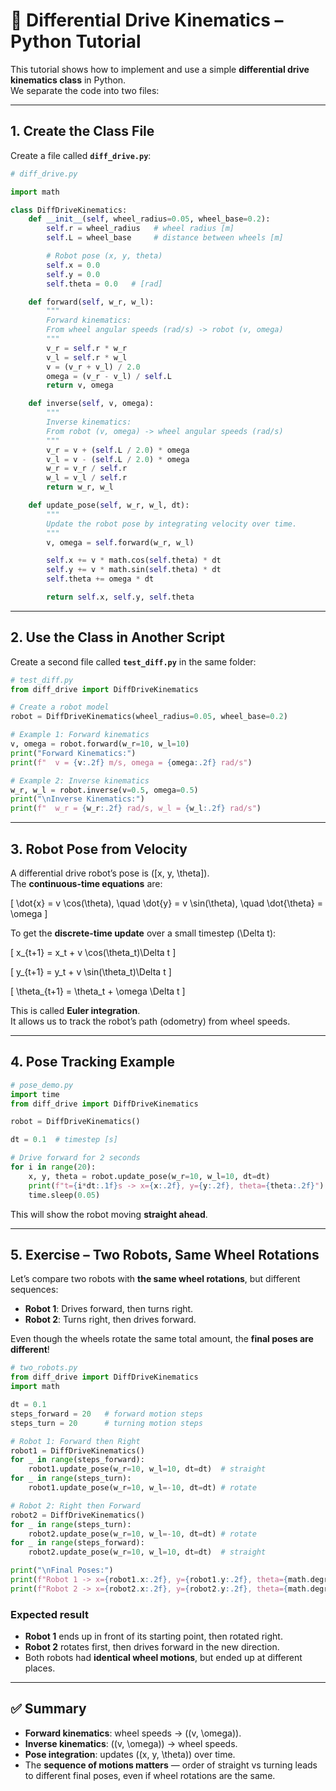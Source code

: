 # 🚗 Differential Drive Kinematics – Python Tutorial

This tutorial shows how to implement and use a simple **differential drive kinematics class** in Python.  
We separate the code into two files:

---

## 1. Create the Class File

Create a file called **`diff_drive.py`**:

```python
# diff_drive.py

import math

class DiffDriveKinematics:
    def __init__(self, wheel_radius=0.05, wheel_base=0.2):
        self.r = wheel_radius   # wheel radius [m]
        self.L = wheel_base     # distance between wheels [m]

        # Robot pose (x, y, theta)
        self.x = 0.0
        self.y = 0.0
        self.theta = 0.0   # [rad]

    def forward(self, w_r, w_l):
        """
        Forward kinematics:
        From wheel angular speeds (rad/s) -> robot (v, omega)
        """
        v_r = self.r * w_r
        v_l = self.r * w_l
        v = (v_r + v_l) / 2.0
        omega = (v_r - v_l) / self.L
        return v, omega

    def inverse(self, v, omega):
        """
        Inverse kinematics:
        From robot (v, omega) -> wheel angular speeds (rad/s)
        """
        v_r = v + (self.L / 2.0) * omega
        v_l = v - (self.L / 2.0) * omega
        w_r = v_r / self.r
        w_l = v_l / self.r
        return w_r, w_l

    def update_pose(self, w_r, w_l, dt):
        """
        Update the robot pose by integrating velocity over time.
        """
        v, omega = self.forward(w_r, w_l)

        self.x += v * math.cos(self.theta) * dt
        self.y += v * math.sin(self.theta) * dt
        self.theta += omega * dt

        return self.x, self.y, self.theta
```

---

## 2. Use the Class in Another Script

Create a second file called **`test_diff.py`** in the same folder:

```python
# test_diff.py
from diff_drive import DiffDriveKinematics

# Create a robot model
robot = DiffDriveKinematics(wheel_radius=0.05, wheel_base=0.2)

# Example 1: Forward kinematics
v, omega = robot.forward(w_r=10, w_l=10)
print("Forward Kinematics:")
print(f"  v = {v:.2f} m/s, omega = {omega:.2f} rad/s")

# Example 2: Inverse kinematics
w_r, w_l = robot.inverse(v=0.5, omega=0.5)
print("\nInverse Kinematics:")
print(f"  w_r = {w_r:.2f} rad/s, w_l = {w_l:.2f} rad/s")
```

---

## 3. Robot Pose from Velocity

A differential drive robot’s pose is \([x, y, \theta]\).  
The **continuous-time equations** are:

\[
\dot{x} = v \cos(\theta), \quad 
\dot{y} = v \sin(\theta), \quad 
\dot{\theta} = \omega
\]

To get the **discrete-time update** over a small timestep \(\Delta t\):

\[
x_{t+1} = x_t + v \cos(\theta_t)\Delta t
\]  

\[
y_{t+1} = y_t + v \sin(\theta_t)\Delta t
\]  

\[
\theta_{t+1} = \theta_t + \omega \Delta t
\]

This is called **Euler integration**.  
It allows us to track the robot’s path (odometry) from wheel speeds.

---

## 4. Pose Tracking Example

```python
# pose_demo.py
import time
from diff_drive import DiffDriveKinematics

robot = DiffDriveKinematics()

dt = 0.1  # timestep [s]

# Drive forward for 2 seconds
for i in range(20):
    x, y, theta = robot.update_pose(w_r=10, w_l=10, dt=dt)
    print(f"t={i*dt:.1f}s -> x={x:.2f}, y={y:.2f}, theta={theta:.2f}")
    time.sleep(0.05)
```

This will show the robot moving **straight ahead**.

---

## 5. Exercise – Two Robots, Same Wheel Rotations

Let’s compare two robots with **the same wheel rotations**, but different sequences:

- **Robot 1**: Drives forward, then turns right.  
- **Robot 2**: Turns right, then drives forward.  

Even though the wheels rotate the same total amount, the **final poses are different**!

```python
# two_robots.py
from diff_drive import DiffDriveKinematics
import math

dt = 0.1
steps_forward = 20   # forward motion steps
steps_turn = 20      # turning motion steps

# Robot 1: Forward then Right
robot1 = DiffDriveKinematics()
for _ in range(steps_forward):
    robot1.update_pose(w_r=10, w_l=10, dt=dt)  # straight
for _ in range(steps_turn):
    robot1.update_pose(w_r=10, w_l=-10, dt=dt) # rotate

# Robot 2: Right then Forward
robot2 = DiffDriveKinematics()
for _ in range(steps_turn):
    robot2.update_pose(w_r=10, w_l=-10, dt=dt) # rotate
for _ in range(steps_forward):
    robot2.update_pose(w_r=10, w_l=10, dt=dt)  # straight

print("\nFinal Poses:")
print(f"Robot 1 -> x={robot1.x:.2f}, y={robot1.y:.2f}, theta={math.degrees(robot1.theta):.1f}°")
print(f"Robot 2 -> x={robot2.x:.2f}, y={robot2.y:.2f}, theta={math.degrees(robot2.theta):.1f}°")
```

### Expected result

- **Robot 1** ends up in front of its starting point, then rotated right.  
- **Robot 2** rotates first, then drives forward in the new direction.  
- Both robots had **identical wheel motions**, but ended up at different places.

---

## ✅ Summary

- **Forward kinematics**: wheel speeds → \((v, \omega)\).  
- **Inverse kinematics**: \((v, \omega)\) → wheel speeds.  
- **Pose integration**: updates \((x, y, \theta)\) over time.  
- The **sequence of motions matters** — order of straight vs turning leads to different final poses, even if wheel rotations are the same.
